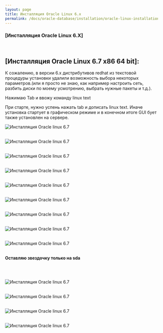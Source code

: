 ```yaml
---
layout: page
title: Инсталляция Oracle Linux 6.x
permalink: /docs/oracle-database/installation/oracle-linux-installation/6.x/
---
```


### [Инсталляция Oracle Linux 6.X]

<br/>

## [Инсталляция Oracle Linux 6.7 x86 64 bit]:



К сожалению, в версии 6.x дистрибутивов redhat из текстовой процедуры установки удалили возможность выбора некоторых параметров.(или я просто не знаю, как например настроить сеть, разбить диски по моему усмотрению, выбрать нужные пакеты и т.д.).


Нажимаю Tab и ввожу команду linux text


При старте, нужно успень нажать tab и дописать linux text. Иначе установка стартует в графическом режиме и в конечном итоге GUI бует также установлен на сервере.


<img src="http://img.oradba.net/docs/01-oracle-database/02-installation/03-oracle-database-installation/01-single-instance/01-simple/02-linux/6.7/oracle/12.1/01-oel67-installation/oel67-installation_01.png" border="0" alt="Инсталляция Oracle linux 6.7"><br/><br/>

<img src="http://img.oradba.net/docs/01-oracle-database/02-installation/03-oracle-database-installation/01-single-instance/01-simple/02-linux/6.7/oracle/12.1/01-oel67-installation/oel67-installation_02.png" border="0" alt="Инсталляция Oracle linux 6.7"><br/><br/>

<img src="http://img.oradba.net/docs/01-oracle-database/02-installation/03-oracle-database-installation/01-single-instance/01-simple/02-linux/6.7/oracle/12.1/01-oel67-installation/oel67-installation_03.png" border="0" alt="Инсталляция Oracle linux 6.7"><br/><br/>

<img src="http://img.oradba.net/docs/01-oracle-database/02-installation/03-oracle-database-installation/01-single-instance/01-simple/02-linux/6.7/oracle/12.1/01-oel67-installation/oel67-installation_04.png" border="0" alt="Инсталляция Oracle linux 6.7"><br/><br/>

<img src="http://img.oradba.net/docs/01-oracle-database/02-installation/03-oracle-database-installation/01-single-instance/01-simple/02-linux/6.7/oracle/12.1/01-oel67-installation/oel67-installation_05.png" border="0" alt="Инсталляция Oracle linux 6.7"><br/><br/>

<img src="http://img.oradba.net/docs/01-oracle-database/02-installation/03-oracle-database-installation/01-single-instance/01-simple/02-linux/6.7/oracle/12.1/01-oel67-installation/oel67-installation_06.png" border="0" alt="Инсталляция Oracle linux 6.7"><br/><br/>

<img src="http://img.oradba.net/docs/01-oracle-database/02-installation/03-oracle-database-installation/01-single-instance/01-simple/02-linux/6.7/oracle/12.1/01-oel67-installation/oel67-installation_07.png" border="0" alt="Инсталляция Oracle linux 6.7"><br/><br/>

<img src="http://img.oradba.net/docs/01-oracle-database/02-installation/03-oracle-database-installation/01-single-instance/01-simple/02-linux/6.7/oracle/12.1/01-oel67-installation/oel67-installation_08.png" border="0" alt="Инсталляция Oracle linux 6.7"><br/><br/>

<img src="http://img.oradba.net/docs/01-oracle-database/02-installation/03-oracle-database-installation/01-single-instance/01-simple/02-linux/6.7/oracle/12.1/01-oel67-installation/oel67-installation_09.png" border="0" alt="Инсталляция Oracle linux 6.7"><br/><br/>


<strong>Оставляю звездочку только на sda</strong>

<br/><br/>


<img src="http://img.oradba.net/docs/01-oracle-database/02-installation/03-oracle-database-installation/01-single-instance/01-simple/02-linux/6.7/oracle/12.1/01-oel67-installation/oel67-installation_10.png" border="0" alt="Инсталляция Oracle linux 6.7"><br/><br/>

<img src="http://img.oradba.net/docs/01-oracle-database/02-installation/03-oracle-database-installation/01-single-instance/01-simple/02-linux/6.7/oracle/12.1/01-oel67-installation/oel67-installation_11.png" border="0" alt="Инсталляция Oracle linux 6.7"><br/><br/>

<img src="http://img.oradba.net/docs/01-oracle-database/02-installation/03-oracle-database-installation/01-single-instance/01-simple/02-linux/6.7/oracle/12.1/01-oel67-installation/oel67-installation_12.png" border="0" alt="Инсталляция Oracle linux 6.7"><br/><br/>

<img src="http://img.oradba.net/docs/01-oracle-database/02-installation/03-oracle-database-installation/01-single-instance/01-simple/02-linux/6.7/oracle/12.1/01-oel67-installation/oel67-installation_13.png" border="0" alt="Инсталляция Oracle linux 6.7"><br/><br/>
